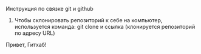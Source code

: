 Инструкция по связке git и github
1. Чтобы склонировать репозиторий к себе на компьютер, используется команда: git clone и ссылка (клонируется репозиторий по адресу URL)


Привет, Гитхаб!
